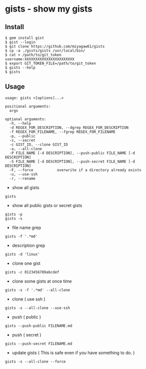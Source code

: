 # gists - show my gists

## Install

```
$ gem install gist
$ gist --login
$ git clone https://github.com/miyagaw61/gists
$ cp -a ./gists/gists /usr/local/bin/
$ cat > /path/to/git_token
username:XXXXXXXXXXXXXXXXXXXXXXX
$ export GIT_TOKEN_FILE=/path/to/git_token
$ gists --help
$ gists
```

## Usage

```
usage: gists <[options]...>

positional arguments:
  args

optional arguments:
  -h, --help
  -d REGEX_FOR_DESCRIPTION, --dgrep REGEX_FOR_DESCRIPTION
  -f REGEX_FOR_FILENAME, --fgrep REGEX_FOR_FILENAME
  -p, --public
  -s, --secret
  -c GIST_ID, --clone GIST_ID
  -a, --all-clone
  -P FILE_NAME [-d DESCRIPTION], --push-public FILE_NAME [-d DESCRIPTION]
  -S FILE_NAME [-d DESCRIPTION], --push-secret FILE_NAME [-d DESCRIPTION]
  -F, --force           overwrite if a directory already exists
  -u, --use-ssh
  -r, --rename

```

- show all gists

```
gists
```

- show all public gists or secret gists

```
gists -p
gists -s
```

- file name grep

```
gists -f '.*md'
```

- description grep

```
gists -d 'linux'
```

- clone one gist

```
gists -c 0123456789abcdef
```

- clone some gists at once time

```
gists -s -f '.*md' --all-clone
```

- clone ( use ssh )

```
gists -s --all-clone --use-ssh
```

- push ( public )

```
gists --push-public FILENAME.md
```

- push ( secret )

```
gists --push-secret FILENAME.md
```

- update gists ( This is safe even if you have something to do. )

```
gists -s --all-clone --force
```
